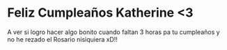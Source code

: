 # Feliz Cumpleaños Katherine <3

A ver si logro hacer algo bonito cuando faltan 3 horas pa tu cumpleaños y no he rezado el Rosario nisiquiera xD!!
